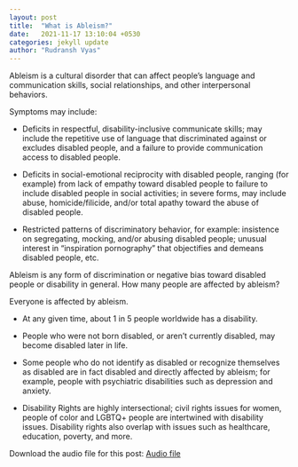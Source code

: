 ```yaml
---
layout: post
title:  "What is Ableism?"
date:   2021-11-17 13:10:04 +0530
categories: jekyll update
author: "Rudransh Vyas"
---
```

 
Ableism is a cultural disorder that can affect people’s language and communication skills, social relationships, and other interpersonal behaviors.

Symptoms may include:

* Deficits in respectful, disability-inclusive communicate skills; may include the repetitive use of language that discriminated against or excludes disabled people, and a failure to provide communication access to disabled people.

* Deficits in social-emotional reciprocity with disabled people, ranging (for example) from lack of empathy toward disabled people to failure to include disabled people in social activities; in severe forms, may include abuse, homicide/filicide, and/or total apathy toward the abuse of disabled people.

* Restricted patterns of discriminatory behavior, for example: insistence on segregating, mocking, and/or abusing disabled people; unusual interest in “inspiration pornography” that objectifies and demeans disabled people, etc.

Ableism is any form of discrimination or negative bias toward disabled people or disability in general.
How many people are affected by ableism?

Everyone is affected by ableism.

* At any given time, about 1 in 5 people worldwide has a disability.

* People who were not born disabled, or aren’t currently disabled, may become disabled later in life.

* Some people who do not identify as disabled or recognize themselves as disabled are in fact disabled and directly affected by ableism; for 
example, people with psychiatric disabilities such as depression and anxiety.

* Disability Rights are highly intersectional; civil rights issues for women, people of color and LGBTQ+ people are intertwined with disability issues. Disability rights also overlap with issues such as healthcare, education, poverty, and more.

Download the audio file for this post: [Audio file](assets/audio/what-is-ableism.mp3)